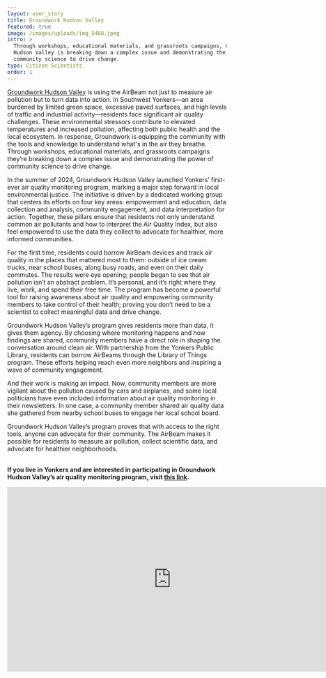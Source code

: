 ```yaml
---
layout: user_story
title: Groundwork Hudson Valley
featured: true
image: /images/uploads/img_5488.jpeg
intro: >
  Through workshops, educational materials, and grassroots campaigns, Groundwork
  Hudson Valley is breaking down a complex issue and demonstrating the power of
  community science to drive change.
type: Citizen Scientists
order: 1
---
```

[Groundwork Hudson Valley](https://www.groundworkhv.org/programs/community-adaptation/air-quality/) is using the AirBeam not just to measure air pollution but to turn data into action. In Southwest Yonkers—an area burdened by limited green space, excessive paved surfaces, and high levels of traffic and industrial activity—residents face significant air quality challenges. These environmental stressors contribute to elevated temperatures and increased pollution, affecting both public health and the local ecosystem. In response, Groundwork is equipping the community with the tools and knowledge to understand what's in the air they breathe. Through workshops, educational materials, and grassroots campaigns they’re breaking down a complex issue and demonstrating the power of community science to drive change.

In the summer of 2024, Groundwork Hudson Valley launched Yonkers’ first-ever air quality monitoring program, marking a major step forward in local environmental justice. The initiative is driven by a dedicated working group that centers its efforts on four key areas: empowerment and education, data collection and analysis, community engagement, and data interpretation for action. Together, these pillars ensure that residents not only understand common air pollutants and how to interpret the Air Quality Index, but also feel empowered to use the data they collect to advocate for healthier, more informed communities.

For the first time, residents could borrow AirBeam devices and track air quality in the places that mattered most to them: outside of ice cream trucks, near school buses, along busy roads, and even on their daily commutes. The results were eye opening; people began to see that air pollution isn’t an abstract problem. It’s personal, and it’s right where they live, work, and spend their free time. The program has become a powerful tool for raising awareness about air quality and empowering community members to take control of their health; proving you don’t need to be a scientist to collect meaningful data and drive change.

Groundwork Hudson Valley’s program gives residents more than data, it gives them agency. By choosing where monitoring happens and how findings are shared, community members have a direct role in shaping the conversation around clean air. With partnership from the Yonkers Public Library, residents can borrow AirBeams through the Library of Things program. These efforts helping reach even more neighbors and inspiring a wave of community engagement. 

And their work is making an impact. Now, community members are more vigilant about the pollution caused by cars and airplanes, and some local politicians have even included information about air quality monitoring in their newsletters. In one case, a community member shared air quality data she gathered from nearby school buses to engage her local school board. 

Groundwork Hudson Valley’s program proves that with access to the right tools, anyone can advocate for their community. The AirBeam makes it possible for residents to measure air pollution, collect scientific data, and advocate for healthier neighborhoods.

**\
If you live in Yonkers and are interested in participating in Groundwork Hudson Valley’s air quality monitoring program, visit [this link](https://www.groundworkhv.org/programs/community-adaptation/air-quality/).**

<iframe width="752" height="424" src="https://www.youtube.com/embed/21T7NHm0d9Q?si=kyFsJ2C0mC08-OE_" title="YouTube video player" frameborder="0" allow="accelerometer; autoplay; clipboard-write; encrypted-media; gyroscope; picture-in-picture; web-share" referrerpolicy="strict-origin-when-cross-origin" allowfullscreen></iframe>